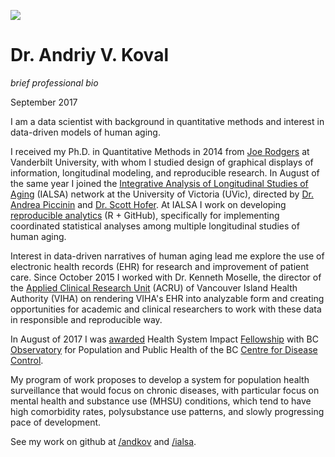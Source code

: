 ![](https://user-images.githubusercontent.com/2608073/31106085-a11c91f0-a79d-11e7-8a53-01aac2a3fe16.png)

Dr. Andriy V. Koval 
===
_brief professional bio_

September 2017

I am a data scientist with background in quantitative methods and interest in data-driven models of human aging. 

I received my Ph.D. in Quantitative Methods in 2014 from [Joe Rodgers][rodgers] at Vanderbilt University, with whom I studied design of graphical displays of information, longitudinal modeling, and reproducible research. In August of the same year I joined the [Integrative Analysis of Longitudinal Studies of Aging][ialsa] (IALSA) network at the University of Victoria (UVic), directed by [Dr. Andrea Piccinin][piccinin] and [Dr. Scott Hofer][hofer]. At IALSA I work on developing [reproducible analytics][github_ialsa] (R + GitHub), specifically for implementing coordinated statistical analyses among multiple longitudinal studies of human aging. 

Interest in data-driven narratives of human aging lead me explore the use of electronic health records (EHR) for research and improvement of patient care. Since October 2015 I worked with Dr. Kenneth Moselle, the director of the [Applied Clinical Research Unit][github_acru] (ACRU) of Vancouver Island Health Authority (VIHA) on rendering VIHA's EHR into analyzable form and creating opportunities for academic and clinical researchers to work with these data in responsible and reproducible way. 

In August of 2017 I was [awarded][award] Health System Impact [Fellowship][fellowship] with BC [Observatory][observatory] for Population and Public Health of the BC [Centre for Disease Control][bccdc].

My program of work proposes to develop a system for population health surveillance that would focus on chronic diseases, with particular focus on mental health and substance use (MHSU) conditions, which tend to have high comorbidity rates, polysubstance use patterns, and slowly progressing pace of development. 

See my work on github at [/andkov][github_andkov] and [/ialsa][github_ialsa].


[github_andkov]:https://github.com/andkov
[rodgers]:https://www.vanderbilt.edu/psychological_sciences/bio/joe-rodgers
[ialsa]:https://www.maelstrom-research.org/mica/network/ialsa
[piccinin]:http://www.uvic.ca/socialsciences/psychology/people/faculty-directory/piccininandrea.php
[hofer]:http://www.uvic.ca/socialsciences/psychology/people/faculty-directory/hoferscott.php
[github_ialsa]:https://github.com/IALSA
[github_acru]:https://github.com/ihacru
[award]:http://www.newswire.ca/news-releases/minister-ginette-petitpas-taylor-announces-a-58-million-investment-in-programs-to-give-health-research-trainees-hands-on-work-experience-649094743.html
[fellowship]:http://www.cihr-irsc.gc.ca/e/50268.html
[observatory]:http://www.bccdc.ca/our-services/programs/bc-observatory-for-pop-public-health
[bccdc]:http://www.bccdc.ca/
